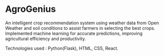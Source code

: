 # AgroGenius
An intelligent crop recommendation system using weather data from Open Weather and soil conditions to assist farmers in selecting the best crops. Implemented machine learning for accurate predictions, improving agricultural efficiency and productivity.

Technologies used : Python(Flask), HTML, CSS, React. 
